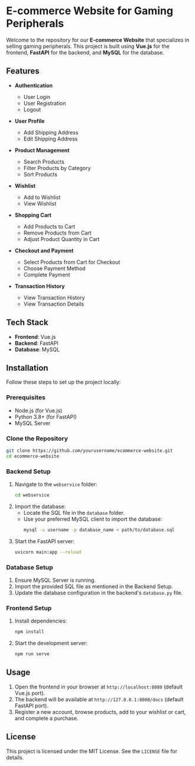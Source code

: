 # E-commerce Website for Gaming Peripherals

Welcome to the repository for our **E-commerce Website** that specializes in selling gaming peripherals. This project is built using **Vue.js** for the frontend, **FastAPI** for the backend, and **MySQL** for the database.

## Features

- **Authentication**
  - User Login
  - User Registration
  - Logout

- **User Profile**
  - Add Shipping Address
  - Edit Shipping Address

- **Product Management**
  - Search Products
  - Filter Products by Category
  - Sort Products

- **Wishlist**
  - Add to Wishlist
  - View Wishlist

- **Shopping Cart**
  - Add Products to Cart
  - Remove Products from Cart
  - Adjust Product Quantity in Cart

- **Checkout and Payment**
  - Select Products from Cart for Checkout
  - Choose Payment Method
  - Complete Payment

- **Transaction History**
  - View Transaction History
  - View Transaction Details

## Tech Stack

- **Frontend**: Vue.js
- **Backend**: FastAPI
- **Database**: MySQL

## Installation

Follow these steps to set up the project locally:

### Prerequisites
- Node.js (for Vue.js)
- Python 3.8+ (for FastAPI)
- MySQL Server

### Clone the Repository
```bash
git clone https://github.com/yourusername/ecommerce-website.git
cd ecommerce-website
```


### Backend Setup
1. Navigate to the `webservice` folder:
   ```bash
   cd webservice
   ```
2. Import the database:
   - Locate the SQL file in the `database` folder.
   - Use your preferred MySQL client to import the database:
     ```bash
     mysql -u username -p database_name < path/to/database.sql
     ```
3. Start the FastAPI server:
   ```bash
   uvicorn main:app --reload
   ```
   
### Database Setup
1. Ensure MySQL Server is running.
2. Import the provided SQL file as mentioned in the Backend Setup.
3. Update the database configuration in the backend's `database.py` file.

### Frontend Setup
1. Install dependencies:
   ```bash
   npm install
   ```
2. Start the development server:
   ```bash
   npm run serve
   ```


## Usage
1. Open the frontend in your browser at `http://localhost:8080` (default Vue.js port).
2. The backend will be available at `http://127.0.0.1:8000/docs` (default FastAPI port).
3. Register a new account, browse products, add to your wishlist or cart, and complete a purchase.

## License
This project is licensed under the MIT License. See the `LICENSE` file for details.

